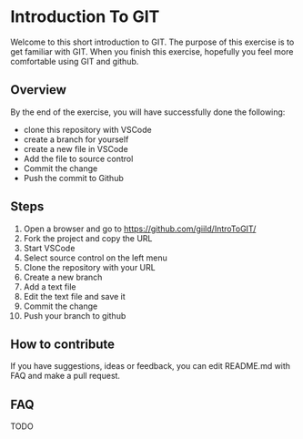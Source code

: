 # Introduction To GIT

Welcome to this short introduction to GIT. The purpose of this exercise is to get familiar with GIT. When you finish this exercise, hopefully you feel more comfortable using GIT and github.

## Overview

By the end of the exercise, you will have successfully done the following:

* clone this repository with VSCode
* create a branch for yourself
* create a new file in VSCode
* Add the file to source control
* Commit the change
* Push the commit to Github

## Steps

1. Open a browser and go to https://github.com/giild/IntroToGIT/
2. Fork the project and copy the URL
3. Start VSCode
4. Select source control on the left menu
5. Clone the repository with your URL
6. Create a new branch
7. Add a text file
8. Edit the text file and save it
9. Commit the change
10. Push your branch to github

## How to contribute

If you have suggestions, ideas or feedback, you can edit README.md with FAQ and make a pull request.

## FAQ

TODO
